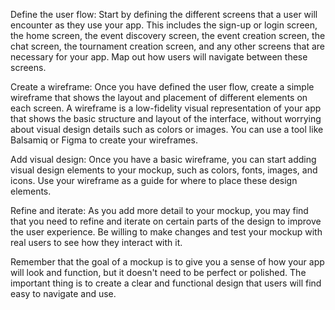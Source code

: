 Define the user flow: Start by defining the different screens that a user will encounter as they use your app. This includes the sign-up or login screen, the home screen, the event discovery screen, the event creation screen, the chat screen, the tournament creation screen, and any other screens that are necessary for your app. Map out how users will navigate between these screens.

Create a wireframe: Once you have defined the user flow, create a simple wireframe that shows the layout and placement of different elements on each screen. A wireframe is a low-fidelity visual representation of your app that shows the basic structure and layout of the interface, without worrying about visual design details such as colors or images. You can use a tool like Balsamiq or Figma to create your wireframes.

Add visual design: Once you have a basic wireframe, you can start adding visual design elements to your mockup, such as colors, fonts, images, and icons. Use your wireframe as a guide for where to place these design elements.

Refine and iterate: As you add more detail to your mockup, you may find that you need to refine and iterate on certain parts of the design to improve the user experience. Be willing to make changes and test your mockup with real users to see how they interact with it.

Remember that the goal of a mockup is to give you a sense of how your app will look and function, but it doesn't need to be perfect or polished. The important thing is to create a clear and functional design that users will find easy to navigate and use.